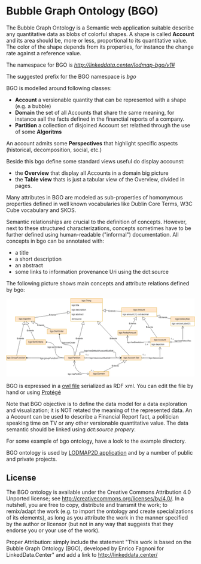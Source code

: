 Bubble Graph Ontology (BGO)
==========================

The Bubble Graph Ontology is a Semantic web application suitable describe any quantitative data as blobs of colorful shapes. 
A shape is called **Account** and its area should be, more or less, proportional to its quantitative value. The color of the shape depends from its properties, for instance the change rate 
against a reference value.

The namespace for BGO is *http://linkeddata.center/lodmap-bgo/v1#*

The suggested prefix for the BGO namespace is *bgo*

BGO is modelled around following classes:
- **Account**  a versionable quantity that can be represented with a shape (e.g. a bubble) 
- **Domain** the set of all Accounts that share the same meaning, for instance aall the facts defined in the financtial reports of a company.
- **Partition** a collection of disjoined Account set relathed through the use of some **Algoritms**

An account admits some **Perspectives** that highlight specific aspects (historical, decomposition, social, etc.)

Beside this bgo define some standard views useful do display accounst:

- the **Overview** that display all Accounts in a domain big picture 
- the **Table view** thats is just a tabular view of the Overview, divided in pages.

Many attributes in BGO are modeled as sub-properties of homonymous properties defined in well known vocabularies like Dublin Core Terms, W3C Cube vocabulary and SKOS.

Semantic relationships are crucial to the definition of concepts. However, next to these structured characterizations, 
concepts sometimes have to be further defined using human-readable ("informal") documentation. All concepts in bgo can be annotated with:

- a title 
- a short description
- an abstract
- some links to information provenance Uri using the dct:source

The following picture shows main concepts and attribute relations defined by bgo:

![UML diagram](doc/uml-diagram.png)


BGO is expressed in a [owl file](bgo.rdf) serialized as RDF xml. You can edit the file by hand or using [Protégé](httpsbgo://protege.stanford.edu/)

Note that BGO objective is to define the data model for a data exploration and  visualization; it is NOT retated the meaning of the represented data.
An a Account can be used to describe a Financial Report fact, a politician speaking time on TV or any other versionable quantitative value. The data semantic should be linked using *dct:source propery*.

For some example of bgo ontology, have a look to the example directory.

BGO ontology is used by [LODMAP2D application](https://github.com/linkeddatacenter/LODMAP2D) and by a number of public and private projects. 

## License

The BGO ontology is available under the Creative Commons Attribution 4.0 Unported license; see http://creativecommons.org/licenses/by/4.0/. 
In a nutshell, you are free to copy, distribute and transmit the work; to remix/adapt the work (e.g. to import the ontology and create specializations of its elements),
as long as you attribute the work in the manner specified by the author or licensor 
(but not in any way that suggests that they endorse you or your use of the work).

Proper Attribution: simply include the statement "This work is based on the Bubble Graph Ontology (BGO), developed by Enrico Fagnoni for LinkedData.Center" and add a link to http://linkeddata.center/
